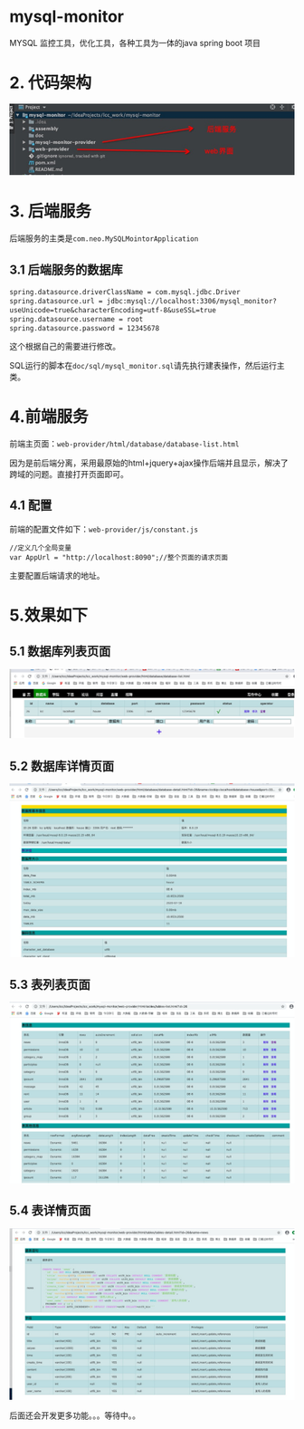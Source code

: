# mysql-monitor
MYSQL 监控工具，优化工具，各种工具为一体的java spring boot 项目



# 2. 代码架构

![image-20200718131717024](./doc/images/image-20200718131717024.png)

# 3. 后端服务

后端服务的主类是`com.neo.MySQLMointorApplication`

## 3.1 后端服务的数据库

```shell
spring.datasource.driverClassName = com.mysql.jdbc.Driver
spring.datasource.url = jdbc:mysql://localhost:3306/mysql_monitor?useUnicode=true&characterEncoding=utf-8&useSSL=true
spring.datasource.username = root
spring.datasource.password = 12345678
```

这个根据自己的需要进行修改。

SQL运行的脚本在`doc/sql/mysql_monitor.sql`请先执行建表操作，然后运行主类。

# 4.前端服务

前端主页面：`web-provider/html/database/database-list.html`

因为是前后端分离，采用最原始的html+jquery+ajax操作后端并且显示，解决了跨域的问题。直接打开页面即可。

## 4.1 配置

前端的配置文件如下：`web-provider/js/constant.js`

```shell
//定义几个全局变量
var AppUrl = "http://localhost:8090";//整个页面的请求页面

```

主要配置后端请求的地址。

# 5.效果如下

## 5.1 数据库列表页面

![image-20200718132426182](doc/images/image-20200718132426182.png)

## 5.2 数据库详情页面

![image-20200718132451189](doc/images/image-20200718132451189.png)

## 5.3 表列表页面

![image-20200718132514464](doc/images/image-20200718132514464.png)

## 5.4 表详情页面

![image-20200718132536443](doc/images/image-20200718132536443.png)



后面还会开发更多功能。。。等待中。。